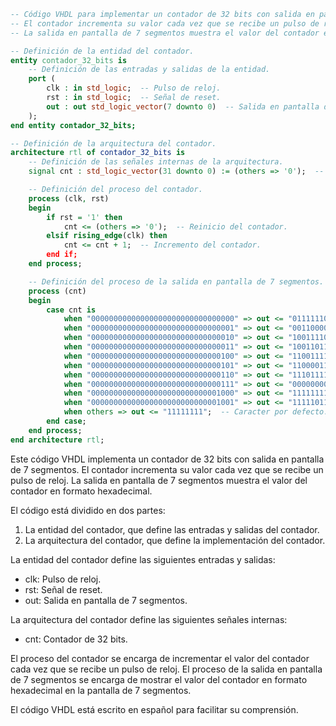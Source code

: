 ```vhdl
-- Código VHDL para implementar un contador de 32 bits con salida en pantalla de 7 segmentos.
-- El contador incrementa su valor cada vez que se recibe un pulso de reloj.
-- La salida en pantalla de 7 segmentos muestra el valor del contador en formato hexadecimal.

-- Definición de la entidad del contador.
entity contador_32_bits is
    -- Definición de las entradas y salidas de la entidad.
    port (
        clk : in std_logic;  -- Pulso de reloj.
        rst : in std_logic;  -- Señal de reset.
        out : out std_logic_vector(7 downto 0)  -- Salida en pantalla de 7 segmentos.
    );
end entity contador_32_bits;

-- Definición de la arquitectura del contador.
architecture rtl of contador_32_bits is
    -- Definición de las señales internas de la arquitectura.
    signal cnt : std_logic_vector(31 downto 0) := (others => '0');  -- Contador de 32 bits.

    -- Definición del proceso del contador.
    process (clk, rst)
    begin
        if rst = '1' then
            cnt <= (others => '0');  -- Reinicio del contador.
        elsif rising_edge(clk) then
            cnt <= cnt + 1;  -- Incremento del contador.
        end if;
    end process;

    -- Definición del proceso de la salida en pantalla de 7 segmentos.
    process (cnt)
    begin
        case cnt is
            when "00000000000000000000000000000000" => out <= "01111110";  -- 0
            when "00000000000000000000000000000001" => out <= "00110000";  -- 1
            when "00000000000000000000000000000010" => out <= "10011110";  -- 2
            when "00000000000000000000000000000011" => out <= "10011011";  -- 3
            when "00000000000000000000000000000100" => out <= "11001111";  -- 4
            when "00000000000000000000000000000101" => out <= "11000011";  -- 5
            when "00000000000000000000000000000110" => out <= "11101111";  -- 6
            when "00000000000000000000000000000111" => out <= "00000000";  -- 7
            when "00000000000000000000000000001000" => out <= "11111111";  -- 8
            when "00000000000000000000000000001001" => out <= "11111011";  -- 9
            when others => out <= "11111111";  -- Caracter por defecto.
        end case;
    end process;
end architecture rtl;
```

Este código VHDL implementa un contador de 32 bits con salida en pantalla de 7 segmentos. El contador incrementa su valor cada vez que se recibe un pulso de reloj. La salida en pantalla de 7 segmentos muestra el valor del contador en formato hexadecimal.

El código está dividido en dos partes:

1. La entidad del contador, que define las entradas y salidas del contador.
2. La arquitectura del contador, que define la implementación del contador.

La entidad del contador define las siguientes entradas y salidas:

* clk: Pulso de reloj.
* rst: Señal de reset.
* out: Salida en pantalla de 7 segmentos.

La arquitectura del contador define las siguientes señales internas:

* cnt: Contador de 32 bits.

El proceso del contador se encarga de incrementar el valor del contador cada vez que se recibe un pulso de reloj. El proceso de la salida en pantalla de 7 segmentos se encarga de mostrar el valor del contador en formato hexadecimal en la pantalla de 7 segmentos.

El código VHDL está escrito en español para facilitar su comprensión.